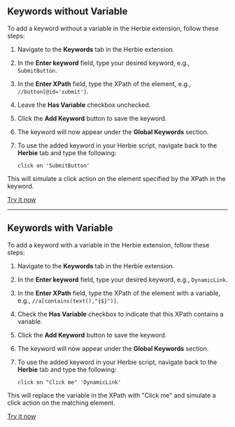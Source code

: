 

## Keywords without Variable

To add a keyword without a variable in the Herbie extension, follow these steps:

1. Navigate to the **Keywords** tab in the Herbie extension.
2. In the **Enter keyword** field, type your desired keyword, e.g., `SubmitButton`.
3. In the **Enter XPath** field, type the XPath of the element, e.g., `//button[@id='submit']`.
4. Leave the **Has Variable** checkbox unchecked.
5. Click the **Add Keyword** button to save the keyword.
6. The keyword will now appear under the **Global Keywords** section.
7. To use the added keyword in your Herbie script, navigate back to the **Herbie** tab and type the following:
   
   ```herbie
   click on 'SubmitButton'
   ```

This will simulate a click action on the element specified by the XPath in the keyword.

[Try it now](pathname:///playgrounds/keywords.html)

---

## Keywords with Variable

To add a keyword with a variable in the Herbie extension, follow these steps:

1. Navigate to the **Keywords** tab in the Herbie extension.
2. In the **Enter keyword** field, type your desired keyword, e.g., `DynamicLink`.
3. In the **Enter XPath** field, type the XPath of the element with a variable, e.g., `//a[contains(text(),"{$}")]`.
4. Check the **Has Variable** checkbox to indicate that this XPath contains a variable.
5. Click the **Add Keyword** button to save the keyword.
6. The keyword will now appear under the **Global Keywords** section.
7. To use the added keyword in your Herbie script, navigate back to the **Herbie** tab and type the following:

   ```herbie
   click on "Click me" 'DynamicLink'
   ```

This will replace the variable in the XPath with "Click me" and simulate a click action on the matching element.

[Try it now](pathname:///playgrounds/keywords_with_variable.html)

